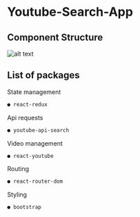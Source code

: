 # Youtube-Search-App

## Component Structure
![alt text](https://puu.sh/HHeCy/74f2de18f6.png)

## List of packages

State management

```bash
● react-redux
```
Api requests

```bash
● youtube-api-search
```
Video management

```bash
● react-youtube
```
Routing

```bash
● react-router-dom
```
Styling
```bash
● bootstrap
```
